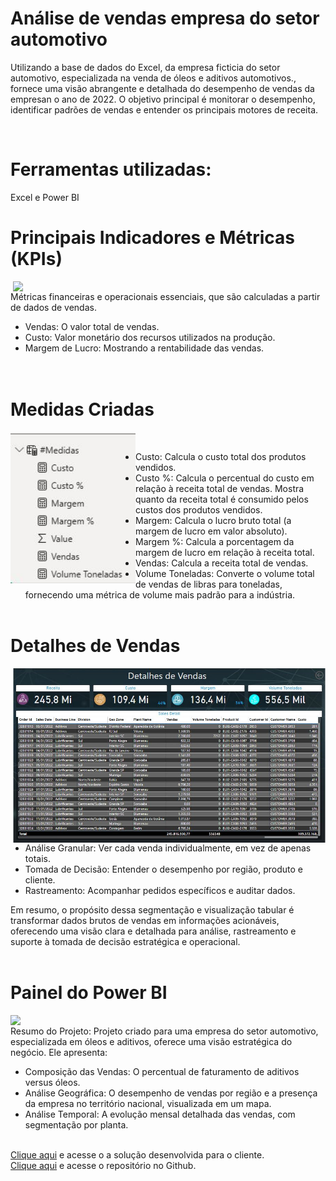# Análise de vendas empresa do setor automotivo
Utilizando a base de dados do Excel, da empresa ficticia do setor automotivo, especializada na venda de óleos e aditivos automotivos.,  fornece uma visão abrangente e detalhada do desempenho de vendas da empresan o ano de 2022. O objetivo principal é monitorar o desempenho, identificar padrões de vendas e entender os principais motores de receita.

<br>

# Ferramentas utilizadas:
Excel e Power BI
<br>

##

# Principais Indicadores e Métricas (KPIs)
<img align="right" width="500"  src="https://github.com/JCarlosGN/VendasPortfolio/blob/main/Kpis%20de%20M%C3%A9tricas.JPG?raw=true">


Métricas financeiras e operacionais essenciais, que são calculadas a partir de dados de vendas.

- Vendas: O valor total de vendas.<br>
- Custo: Valor monetário dos recursos utilizados na produção.<br>
- Margem de Lucro: Mostrando a rentabilidade das vendas.<br>
<br><br>

##
# Medidas Criadas
<img align="left" width="200"  src="https://github.com/JCarlosGN/VendasPortfolio/blob/main/Medidas.JPG?raw=true"><br>

  - Custo: Calcula o custo total dos produtos vendidos.<br>
  - Custo %: Calcula o percentual do custo em relação à receita total de vendas. Mostra quanto da receita total é consumido pelos custos dos produtos vendidos.<br>
  - Margem: Calcula o lucro bruto total (a margem de lucro em valor absoluto).<br>
  - Margem %: Calcula a porcentagem da margem de lucro em relação à receita total.<br>
  - Vendas: Calcula a receita total de vendas.<br>
  - Volume Toneladas: Converte o volume total de vendas de libras para toneladas, fornecendo uma métrica de volume mais padrão para a indústria.
<br><br>

##
# Detalhes de Vendas
<img align="Right" width="500"  src="https://github.com/JCarlosGN/VendasPortfolio/blob/main/Detalhes%20Vendas.JPG?raw=true"><br>

- Análise Granular: Ver cada venda individualmente, em vez de apenas totais.<br>
- Tomada de Decisão: Entender o desempenho por região, produto e cliente.<br>
- Rastreamento: Acompanhar pedidos específicos e auditar dados.<br>

Em resumo, o propósito dessa segmentação e visualização tabular é transformar dados brutos de vendas em informações acionáveis, oferecendo uma visão clara e detalhada para análise, rastreamento e suporte à tomada de decisão estratégica e operacional.
<br><br>

##

# Painel do Power BI
<img align="Left" width="500"  src="https://github.com/JCarlosGN/VendasPortfolio/blob/main/Vis%C3%A3o%20Geral%20Vendas.JPG?raw=true"><br>
Resumo do Projeto: Projeto criado para uma empresa do setor automotivo, especializada em óleos e aditivos, oferece uma visão estratégica do negócio. 
Ele apresenta:
- Composição das Vendas: O percentual de faturamento de aditivos versus óleos.<br>
- Análise Geográfica: O desempenho de vendas por região e a presença da empresa no território nacional, visualizada em um mapa.<br>
- Análise Temporal: A evolução mensal detalhada das vendas, com segmentação por planta.
<br><br>

<a href="https://app.powerbi.com/view?r=eyJrIjoiNjg2NGY2ZjYtMzBhZi00MzZhLTgyZTYtOGNkZmYwNTMwMjAwIiwidCI6IjU1NjA1YTYzLTAyNDQtNDlmMy05NTZlLWQ3NDIwODcyMzg5NiJ9">Clique aqui</a> e acesse o a solução desenvolvida para o cliente.
<br>
<a href="https://github.com/JCarlosGN/VendasPortfolio">Clique aqui</a> e acesse o repositório no Github.






